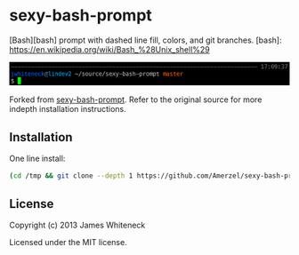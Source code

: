 # sexy-bash-prompt

[Bash][bash] prompt with dashed line fill, colors, and git branches.
[bash]: https://en.wikipedia.org/wiki/Bash_%28Unix_shell%29

![sexy-bash-prompt screenshot][screenshot]

[screenshot]: screenshot.png

Forked from [sexy-bash-prompt][sexy-bash-orig]. Refer to the original source for more indepth installation instructions.

[sexy-bash-orig]: https://github.com/twolfson/sexy-bash-prompt

## Installation
One line install:

```bash
(cd /tmp && git clone --depth 1 https://github.com/Amerzel/sexy-bash-prompt && cd sexy-bash-prompt && make install) && source ~/.bashrc
```

## License
Copyright (c) 2013 James Whiteneck

Licensed under the MIT license.
